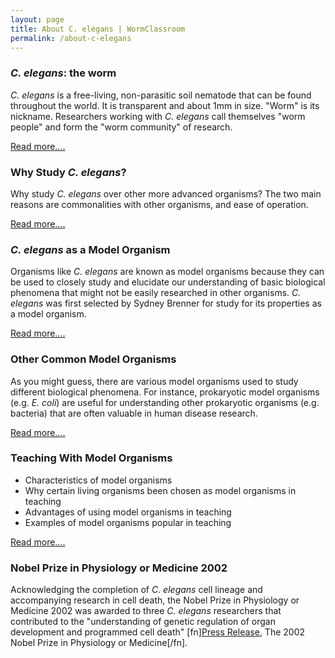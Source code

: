 ```yaml
---
layout: page
title: About C. elegans | WormClassroom
permalink: /about-c-elegans
---
```

### *C. elegans*: the worm

*C. elegans* is a free-living, non-parasitic soil nematode that can be
found throughout the world. It is transparent and about 1mm in size.
"Worm" is its nickname. Researchers working with *C. elegans* call
themselves "worm people" and form the "worm community" of research.

[Read more....](meet-worm-caenorhabditis-elegans)

### Why Study *C. elegans*?

Why study *C. elegans* over other more advanced organisms? The two main
reasons are commonalities with other organisms, and ease of operation.

[Read more....](why-study-c-elegans)

### *C. elegans* as a Model Organism

Organisms like *C. elegans* are known as model organisms because they
can be used to closely study and elucidate our understanding of basic
biological phenomena that might not be easily researched in other
organisms. *C. elegans* was first selected by Sydney Brenner for study
for its properties as a model organism.

[Read
more....](/short-history-c-elegans-research "A Short History of C. elegans Research")

### Other Common Model Organisms

As you might guess, there are various model organisms used to study
different biological phenomena. For instance, prokaryotic model
organisms (e.g. *E. coli*) are useful for understanding other
prokaryotic organisms (e.g. bacteria) that are often valuable in human
disease research.

[Read more....](other-model-organisms)

### Teaching With Model Organisms

-   Characteristics of model organisms
-   Why certain living organisms been chosen as model organisms in
    teaching
-   Advantages of using model organisms in teaching
-   Examples of model organisms popular in teaching

[Read more....](teaching-model-organisms)

### Nobel Prize in Physiology or Medicine 2002

Acknowledging the completion of *C. elegans* cell lineage and
accompanying research in cell death, the Nobel Prize in Physiology or
Medicine 2002 was awarded to three *C. elegans* researchers that
contributed to the "understanding of genetic regulation of organ
development and programmed cell death" \[fn\][Press
Release](https://www.nobelprize.org/nobel_prizes/medicine/laureates/2002/press.html),
The 2002 Nobel Prize in Physiology or Medicine\[/fn\].
